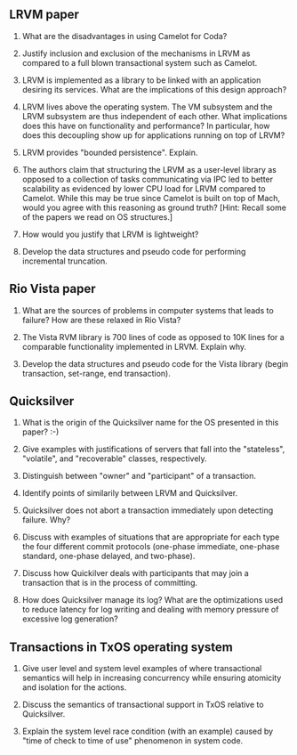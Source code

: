 LRVM paper
----------

1) What are the disadvantages in using Camelot for Coda?

2) Justify inclusion and exclusion of the mechanisms in LRVM as compared
   to a full blown transactional system such as Camelot.

3) LRVM is implemented as a library to be linked with an application
   desiring its services.  What are the implications of this design
   approach?

4) LRVM lives above the operating system.  The VM subsystem and the
   LRVM subsystem are thus independent of each other.  What implications
   does this have on functionality and performance?  In particular, how
   does this decoupling show up for applications running on top of LRVM?

5) LRVM provides "bounded persistence".  Explain.

6) The authors claim that structuring the LRVM as a user-level library
   as opposed to a collection of tasks communicating via IPC led to better
   scalability as evidenced by lower CPU load for LRVM compared to Camelot.
   While this may be true since Camelot is built on top of Mach, would you
   agree with this reasoning as ground truth?
   [Hint: Recall some of the papers we read on OS structures.]

7) How would you justify that LRVM is lightweight?

8) Develop the data structures and pseudo code for performing incremental
   truncation.


Rio Vista paper
---------------

1) What are the sources of problems in computer systems that leads to
   failure?  How are these relaxed in Rio Vista?

2) The Vista RVM library is 700 lines of code as opposed to 10K lines for
   a comparable functionality implemented in LRVM.  Explain why.

3) Develop the data structures and pseudo code for the Vista library
   (begin transaction, set-range, end transaction).

Quicksilver
-----------

1) What is the origin of the Quicksilver name for the OS presented in this
   paper? :-)

2) Give examples with justifications of servers that fall into the
   "stateless", "volatile", and "recoverable" classes, respectively.

3) Distinguish between "owner" and "participant" of a transaction.

4) Identify points of similarily between LRVM and Quicksilver.

5) Quicksilver does not abort a transaction immediately upon detecting
   failure.  Why?

6) Discuss with examples of situations that are appropriate for each type
   the four different commit protocols (one-phase immediate, one-phase
   standard, one-phase delayed, and two-phase).

7) Discuss how Quickilver deals with participants that may join a
   transaction that is in the process of committing.

8) How does Quicksilver manage its log?  What are the optimizations used
   to reduce latency for log writing and dealing with memory pressure
   of excessive log generation?

Transactions in TxOS operating system
-------------------------------------
1) Give user level and system level examples of where transactional
   semantics will help in increasing concurrency while ensuring
   atomicity and isolation for the actions.

2) Discuss the semantics of transactional support in TxOS relative to
   Quicksilver.

3) Explain the system level race condition (with an example) caused by
   "time of check to time of use" phenomenon in system code.
